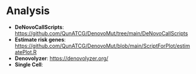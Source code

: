 # Analysis
- **DeNovoCallScripts**: https://github.com/QunATCG/DenovoMut/tree/main/DeNovoCallScripts
- **Estimate risk genes**: https://github.com/QunATCG/DenovoMut/blob/main/ScriptForPlot/estimatePlot.R
- **Denovolyzer**: https://denovolyzer.org/
- **Single Cell**: 

